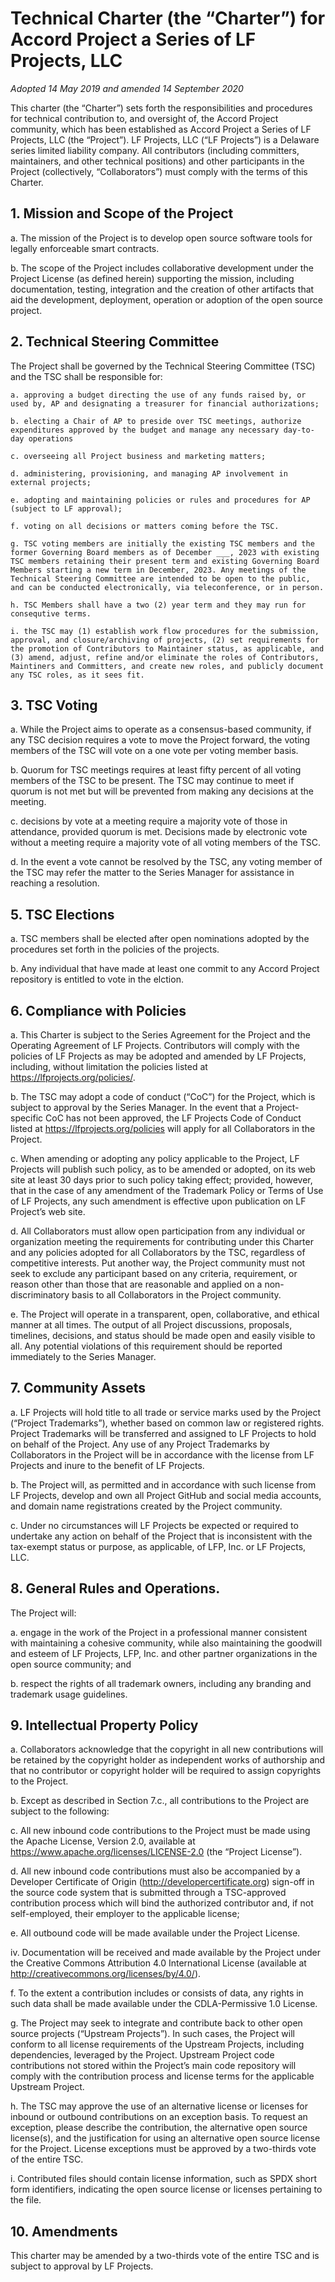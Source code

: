 # Technical Charter (the “Charter”) for Accord Project a Series of LF Projects, LLC

_Adopted 14 May 2019 and amended 14 September 2020_

This charter (the “Charter”) sets forth the responsibilities and procedures for technical contribution to, and oversight of, the Accord Project community, which has been established as Accord Project a Series of LF Projects, LLC (the “Project”). LF Projects, LLC (“LF Projects”) is a Delaware series limited liability company. All contributors (including committers, maintainers, and other technical positions) and other participants in the Project (collectively, “Collaborators”) must comply with the terms of this Charter.

## 1. Mission and Scope of the Project

a. The mission of the Project is to develop open source software tools for legally enforceable smart contracts.

b. The scope of the Project includes collaborative development under the Project License (as defined herein) supporting the mission, including documentation, testing, integration and the creation of other artifacts that aid the development, deployment, operation or adoption of the open source project.


## 2. Technical Steering Committee

The Project shall be governed by the Technical Steering Committee (TSC) and the TSC shall be responsible for:

    a. approving a budget directing the use of any funds raised by, or used by, AP and designating a treasurer for financial authorizations;

    b. electing a Chair of AP to preside over TSC meetings, authorize expenditures approved by the budget and manage any necessary day-to- day operations

    c. overseeing all Project business and marketing matters;

    d. administering, provisioning, and managing AP involvement in external projects; 

    e. adopting and maintaining policies or rules and procedures for AP (subject to LF approval); 

    f. voting on all decisions or matters coming before the TSC.

    g. TSC voting members are initially the existing TSC members and the former Governing Board members as of December ___, 2023 with existing TSC members retaining their present term and existing Governing Board Members starting a new term in December, 2023. Any meetings of the Technical Steering Committee are intended to be open to the public, and can be conducted electronically, via teleconference, or in person.

    h. TSC Members shall have a two (2) year term and they may run for consequtive terms.

    i. the TSC may (1) establish work flow procedures for the submission, approval, and closure/archiving of projects, (2) set requirements for the promotion of Contributors to Maintainer status, as applicable, and (3) amend, adjust, refine and/or eliminate the roles of Contributors, Maintiners and Committers, and create new roles, and publicly document any TSC roles, as it sees fit.

## 3. TSC Voting 

a. While the Project aims to operate as a consensus-based community, if any TSC decision requires a vote to move the Project forward, the voting members of the TSC will vote on a one vote per voting member basis.

b. Quorum for TSC meetings requires at least fifty percent of all voting members of the TSC to be present. The TSC may continue to meet if quorum is not met but will be prevented from making any decisions at the meeting.

c. decisions by vote at a meeting require a majority vote of those in attendance, provided quorum is met. Decisions made by electronic vote without a meeting require a majority vote of all voting members of the TSC.

d. In the event a vote cannot be resolved by the TSC, any voting member of the TSC may refer the matter to the Series Manager for assistance in reaching a resolution.

## 5. TSC Elections

a. TSC members shall be elected after open nominations adopted by the procedures set forth in the policies of the projects.

b. Any individual that have made at least one commit to any Accord Project repository is entitled to vote in the elction.


## 6. Compliance with Policies

a. This Charter is subject to the Series Agreement for the Project and the Operating Agreement of LF Projects. Contributors will comply with the policies of LF Projects as may be adopted and amended by LF Projects, including, without limitation the policies listed at https://lfprojects.org/policies/.

b. The TSC may adopt a code of conduct (“CoC”) for the Project, which is subject to approval by the Series Manager. In the event that a Project-specific CoC has not been approved, the LF Projects Code of Conduct listed at https://lfprojects.org/policies will apply for all Collaborators in the Project.

c. When amending or adopting any policy applicable to the Project, LF Projects will publish such policy, as to be amended or adopted, on its web site at least 30 days prior to such policy taking effect; provided, however, that in the case of any amendment of the Trademark Policy or Terms of Use of LF Projects, any such amendment is effective upon publication on LF Project’s web site.

d. All Collaborators must allow open participation from any individual or organization meeting the requirements for contributing under this Charter and any policies adopted for all Collaborators by the TSC, regardless of competitive interests. Put another way, the Project community must not seek to exclude any participant based on any criteria, requirement, or reason other than those that are reasonable and applied on a non-discriminatory basis to all Collaborators in the Project community.

e. The Project will operate in a transparent, open, collaborative, and ethical manner at all times. The output of all Project discussions, proposals, timelines, decisions, and status should be made open and easily visible to all. Any potential violations of this requirement should be reported immediately to the Series Manager.

## 7. Community Assets

a. LF Projects will hold title to all trade or service marks used by the Project (“Project Trademarks”), whether based on common law or registered rights. Project Trademarks will be transferred and assigned to LF Projects to hold on behalf of the Project. Any use of any Project Trademarks by Collaborators in the Project will be in accordance with the license from LF Projects and inure to the benefit of LF Projects.

b. The Project will, as permitted and in accordance with such license from LF Projects, develop and own all Project GitHub and social media accounts, and domain name registrations created by the Project community.

c. Under no circumstances will LF Projects be expected or required to undertake any action on behalf of the Project that is inconsistent with the tax-exempt status or purpose, as applicable, of LFP, Inc. or LF Projects, LLC.

## 8. General Rules and Operations.

The Project will:

a. engage in the work of the Project in a professional manner consistent with maintaining a cohesive community, while also maintaining the goodwill and esteem of LF Projects, LFP, Inc. and other partner organizations in the open source community; and

b. respect the rights of all trademark owners, including any branding and trademark usage guidelines.

## 9. Intellectual Property Policy

a. Collaborators acknowledge that the copyright in all new contributions will be retained by the copyright holder as independent works of authorship and that no contributor or copyright holder will be required to assign copyrights to the Project.

b. Except as described in Section 7.c., all contributions to the Project are subject to the following:

c. All new inbound code contributions to the Project must be made using the Apache License, Version 2.0, available at https://www.apache.org/licenses/LICENSE-2.0 (the “Project License”).

d. All new inbound code contributions must also be accompanied by a Developer Certificate of Origin (http://developercertificate.org) sign-off in the source code system that is submitted through a TSC-approved contribution process which will bind the authorized contributor and, if not self-employed, their employer to the applicable license;

e. All outbound code will be made available under the Project License.

iv. Documentation will be received and made available by the Project under the Creative Commons Attribution 4.0 International License (available at http://creativecommons.org/licenses/by/4.0/).

f. To the extent a contribution includes or consists of data, any rights in such data shall be made available under the CDLA-Permissive 1.0 License.

g. The Project may seek to integrate and contribute back to other open source projects (“Upstream Projects”). In such cases, the Project will conform to all license requirements of the Upstream Projects, including dependencies, leveraged by the Project. Upstream Project code contributions not stored within the Project’s main code repository will comply with the contribution process and license terms for the applicable Upstream Project.

h. The TSC may approve the use of an alternative license or licenses for inbound or outbound contributions on an exception basis. To request an exception, please describe the contribution, the alternative open source license(s), and the justification for using an alternative open source license for the Project. License exceptions must be approved by a two-thirds vote of the entire TSC.

i. Contributed files should contain license information, such as SPDX short form identifiers, indicating the open source license or licenses pertaining to the file.

## 10. Amendments

This charter may be amended by a two-thirds vote of the entire TSC and is subject to approval by LF Projects.
